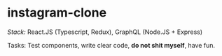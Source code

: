 # instagram-clone
_Stack:_ React.JS (Typescript, Redux), GraphQL (Node.JS + Express)

Tasks: Test components, write clear code, **do not shit myself**, have fun.
